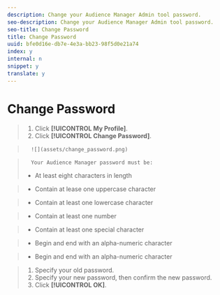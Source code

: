 ```yaml
---
description: Change your Audience Manager Admin tool password.
seo-description: Change your Audience Manager Admin tool password.
seo-title: Change Password
title: Change Password
uuid: bfe0d16e-db7e-4e3a-bb23-98f5d0e21a74
index: y
internal: n
snippet: y
translate: y
---
```


# Change Password


>1. Click **[!UICONTROL  My Profile]**.
>1. Click **[!UICONTROL  Change Password]**.

>       ![](assets/change_password.png) 

>       Your Audience Manager password must be: 
>    
>    * At least eight characters in length 

>    * Contain at lease one uppercase character 

>    * Contain at least one lowercase character 

>    * Contain at least one number 

>    * Contain at least one special character 

>    * Begin and end with an alpha-numeric character 

>    * Begin and end with an alpha-numeric character 

>1. Specify your old password.
>1. Specify your new password, then confirm the new password.
>1. Click **[!UICONTROL  OK]**.
